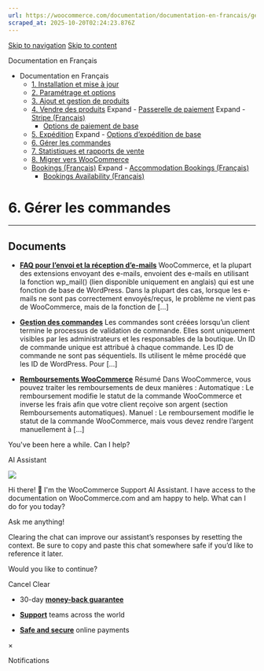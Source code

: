 ```yaml
---
url: https://woocommerce.com/documentation/documentation-en-francais/gerer-les-commandes
scraped_at: 2025-10-20T02:24:23.876Z
---
```


[Skip to navigation](https://woocommerce.com/documentation/documentation-en-francais/gerer-les-commandes/#main-navigation) [Skip to content](https://woocommerce.com/documentation/documentation-en-francais/gerer-les-commandes/#page)

Documentation en Français

- Documentation en Français
  - [1\. Installation et mise à jour](https://woocommerce.com/documentation/documentation-en-francais/installation-et-mise-a-jour/ "1. Installation et mise à jour")
  - [2\. Paramétrage et options](https://woocommerce.com/documentation/documentation-en-francais/parametrage-et-options/ "2. Paramétrage et options")
  - [3\. Ajout et gestion de produits](https://woocommerce.com/documentation/documentation-en-francais/3-ajout-et-gestion-de-produits/ "3. Ajout et gestion de produits")
  - [4\. Vendre des produits](https://woocommerce.com/documentation/documentation-en-francais/vendre-des-produits/ "4. Vendre des produits") Expand    - [Passerelle de paiement](https://woocommerce.com/documentation/documentation-en-francais/vendre-des-produits/passerelle-de-paiement/ "Passerelle de paiement") Expand      - [Stripe (Français)](https://woocommerce.com/documentation/documentation-en-francais/vendre-des-produits/passerelle-de-paiement/stripe-francais/ "Stripe (Français)")
    - [Options de paiement de base](https://woocommerce.com/documentation/documentation-en-francais/vendre-des-produits/options-de-paiement-de-base/ "Options de paiement de base")
  - [5\. Expédition](https://woocommerce.com/documentation/documentation-en-francais/expedition/ "5. Expédition") Expand    - [Options d’expédition de base](https://woocommerce.com/documentation/documentation-en-francais/expedition/options-dexpedition-de-base/ "Options d’expédition de base")
  - [6\. Gérer les commandes](https://woocommerce.com/documentation/documentation-en-francais/gerer-les-commandes/ "6. Gérer les commandes")
  - [7\. Statistiques et rapports de vente](https://woocommerce.com/documentation/documentation-en-francais/statistiques-et-rapports-de-vente/ "7. Statistiques et rapports de vente")
  - [8\. Migrer vers WooCommerce](https://woocommerce.com/documentation/documentation-en-francais/migrer-vers-woocommerce/ "8. Migrer vers WooCommerce")
  - [Bookings (Français)](https://woocommerce.com/documentation/documentation-en-francais/bookings-francais/ "Bookings (Français)") Expand    - [Accommodation Bookings (Français)](https://woocommerce.com/documentation/documentation-en-francais/bookings-francais/accommodation-bookings-francais/ "Accommodation Bookings (Français)")
    - [Bookings Availability (Français)](https://woocommerce.com/documentation/documentation-en-francais/bookings-francais/bookings-availability-francais/ "Bookings Availability (Français)")

# 6\. Gérer les commandes

* * *

## Documents

- [**FAQ pour l’envoi et la réception d’e-mails**](https://woocommerce.com/document/faq-pour-lenvoi-et-la-reception-de-mails/)
WooCommerce, et la plupart des extensions envoyant des e-mails, envoient des e-mails en utilisant la fonction wp\_mail() (lien disponible uniquement en anglais) qui est une fonction de base de WordPress. Dans la plupart des cas, lorsque les e-mails ne sont pas correctement envoyés/reçus, le problème ne vient pas de WooCommerce, mais de la fonction de \[…\]

- [**Gestion des commandes**](https://woocommerce.com/document/gestion-des-commandes/)
Les commandes sont créées lorsqu’un client termine le processus de validation de commande. Elles sont uniquement visibles par les administrateurs et les responsables de la boutique. Un ID de commande unique est attribué à chaque commande. Les ID de commande ne sont pas séquentiels. Ils utilisent le même procédé que les ID de WordPress. Pour \[…\]

- [**Remboursements WooCommerce**](https://woocommerce.com/document/remboursements-woocommerce/)
Résumé Dans WooCommerce, vous pouvez traiter les remboursements de deux manières : Automatique : Le remboursement modifie le statut de la commande WooCommerce et inverse les frais afin que votre client reçoive son argent (section Remboursements automatiques). Manuel : Le remboursement modifie le statut de la commande WooCommerce, mais vous devez rendre l’argent manuellement à \[…\]


You've been here a while. Can I help?

AI Assistant

![](https://woocommerce.com/wp-content/themes/woo/images/svg/support-chat-bot-avatar.svg)

Hi there! 👋 I'm the WooCommerce Support AI Assistant. I have access to the documentation on WooCommerce.com and am happy to help. What can I do for you today?

Ask me anything!

Clearing the chat can improve our assistant’s responses by resetting the context. Be sure to copy and paste this chat somewhere safe if you’d like to reference it later.

Would you like to continue?

Cancel
Clear

- 30-day **[money-back guarantee](https://woocommerce.com/refund-policy/)**

- **[Support](https://woocommerce.com/docs/)**
teams across the world

- **[Safe and secure](https://woocommerce.com/products/woopayments/)**
online payments

×

Notifications